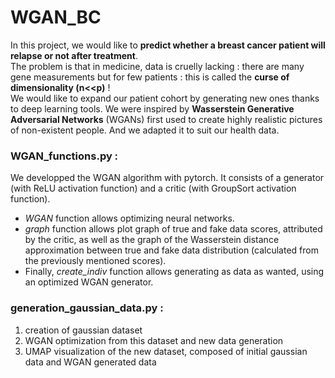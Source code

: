 # WGAN_BC

In this project, we would like to **predict whether a breast cancer patient will relapse or not after treatment**.  
The problem is that in medicine, data is cruelly lacking : there are many gene measurements but for few patients : this is called the **curse of dimensionality (n<<p)** !  
We would like to expand our patient cohort by generating new ones thanks to deep learning tools. We were inspired by **Wasserstein Generative Adversarial Networks** (WGANs) first used to create highly realistic pictures of non-existent people. And we adapted it to suit our health data.  

### WGAN_functions.py :
We developped the WGAN algorithm with pytorch. It consists of a generator (with ReLU activation function) and a critic (with GroupSort activation function).  
- *WGAN* function allows optimizing neural networks.  
- *graph* function allows plot graph of true and fake data scores, attributed by the critic, as well as the graph of the Wasserstein distance approximation between true and fake data distribution (calculated from the previously mentioned scores).  
- Finally, *create_indiv* function allows generating as data as wanted, using an optimized WGAN generator.  

### generation_gaussian_data.py :
1. creation of gaussian dataset
2. WGAN optimization from this dataset and new data generation
3. UMAP visualization of the new dataset, composed of initial gaussian data and WGAN generated data
